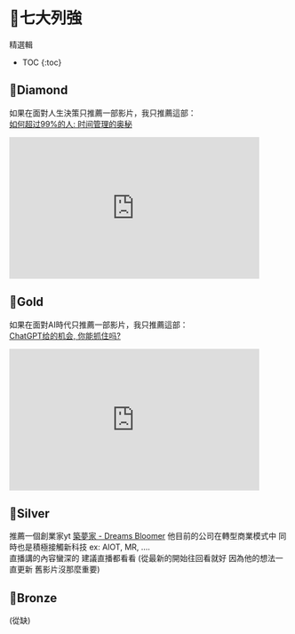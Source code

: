 

<h1> 🗿七大列強 </h1>

精選輯

* TOC
{:toc}

## 💎Diamond
如果在面對人生決策只推薦一部影片，我只推薦這部：  
[如何超过99%的人: 时间管理的奥秘](https://youtu.be/zWk69IPsMQs)  
<iframe width="450" height="255" src="https://www.youtube.com/embed/zWk69IPsMQs" title="YouTube video player" frameborder="0" ></iframe>

## 🥇Gold
如果在面對AI時代只推薦一部影片，我只推薦這部：  
[ChatGPT给的机会, 你能抓住吗?](https://www.youtube.com/watch?v=KoT08Kno10A)  
<iframe width="450" height="255" src="https://www.youtube.com/embed/KoT08Kno10A" title="YouTube video player" frameborder="0" ></iframe>

## 🥈Silver
推薦一個創業家yt [築夢家 - Dreams Bloomer](https://www.youtube.com/@dreamsbloomer/streams ) 他目前的公司在轉型商業模式中 同時也是積極接觸新科技 ex: AIOT, MR, ....  
直播講的內容蠻深的 建議直播都看看 (從最新的開始往回看就好 因為他的想法一直更新 舊影片沒那麼重要)  

## 🥉Bronze
(從缺)
